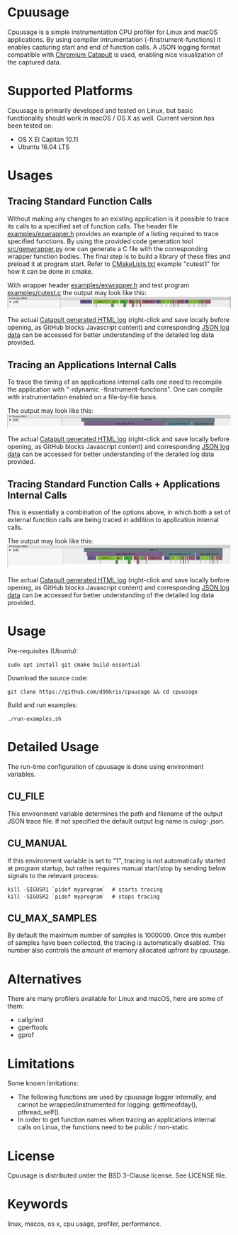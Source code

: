 Cpuusage
========
Cpuusage is a simple instrumentation CPU profiler for Linux and macOS applications.
By using compiler intrumentation (-finstrument-functions) it enables capturing start and end of function
calls. A JSON logging format compatible with
[Chromium Catapult](https://github.com/catapult-project/catapult) is used, enabling nice visualization
of the captured data.

Supported Platforms
===================
Cpuusage is primarily developed and tested on Linux, but basic
functionality should work in macOS / OS X as well. Current version has been tested on:
- OS X El Capitan 10.11
- Ubuntu 16.04 LTS

Usages
======
Tracing Standard Function Calls
-------------------------------
Without making any changes to an existing application is it possible to trace its calls to a specified
set of function calls. The header file
[examples/exwrapper.h](https://github.com/d99kris/cpuusage/blob/master/examples/exwrapper.h)
provides an example of a listing required to trace specified functions. By using the provided code
generation tool
[src/genwrapper.py](https://github.com/d99kris/cpuusage/blob/master/src/genwrapper.py) one can
generate a C file with the corresponding wrapper function bodies. The final step is to build a library of
these files and preload it at program start. Refer to 
[CMakeLists.txt](https://github.com/d99kris/cpuusage/blob/master/CMakeLists.txt) example
"cutest1" for how it can be done in cmake.

With wrapper header
[examples/exwrapper.h](https://github.com/d99kris/cpuusage/blob/master/examples/exwrapper.h)
and test program
[examples/cutest.c](https://github.com/d99kris/cpuusage/blob/master/examples/cutest.c)
the output may look like this:
![culog1 screenshot](/doc/culog1.png)

The actual
[Catapult generated HTML log](https://raw.githubusercontent.com/d99kris/cpuusage/master/doc/culog1.html)
(right-click and save locally before opening, as GitHub blocks Javascript content)
and corresponding
[JSON log data](https://github.com/d99kris/cpuusage/blob/master/doc/culog1.json)
can be accessed for better understanding of the detailed log data provided.

Tracing an Applications Internal Calls
--------------------------------------
To trace the timing of an applications internal calls one need to recompile the application with 
"-rdynamic -finstrument-functions". One can compile with instrumentation enabled on a file-by-file basis.

The output may look like this:
![culog2 screenshot](/doc/culog2.png)

The actual
[Catapult generated HTML log](https://raw.githubusercontent.com/d99kris/cpuusage/master/doc/culog2.html)
(right-click and save locally before opening, as GitHub blocks Javascript content)
and corresponding
[JSON log data](https://github.com/d99kris/cpuusage/blob/master/doc/culog2.json)
can be accessed for better understanding of the detailed log data provided.

Tracing Standard Function Calls + Applications Internal Calls
-------------------------------------------------------------
This is essentially a combination of the options above, in which both a set of external function calls
are being traced in addition to application internal calls.

The output may look like this:
![culog3 screenshot](/doc/culog3.png)

The actual
[Catapult generated HTML log](https://raw.githubusercontent.com/d99kris/cpuusage/master/doc/culog3.html)
(right-click and save locally before opening, as GitHub blocks Javascript content)
and corresponding
[JSON log data](https://github.com/d99kris/cpuusage/blob/master/doc/culog3.json)
can be accessed for better understanding of the detailed log data provided.

Usage
=====
Pre-requisites (Ubuntu):

    sudo apt install git cmake build-essential

Download the source code:

    git clone https://github.com/d99kris/cpuusage && cd cpuusage

Build and run examples:

    ./run-examples.sh
    
Detailed Usage
==============
The run-time configuration of cpuusage is done using environment variables.

CU_FILE
-------
This environment variable determines the path and filename of the output JSON trace file. If not
specified the default output log name is culog-<PID>.json.

CU_MANUAL
---------
If this environment variable is set to "1", tracing is not automatically started at program startup, but
rather requires manual start/stop by sending below signals to the relevant process:

    kill -SIGUSR1 `pidof myprogram`  # starts tracing
    kill -SIGUSR2 `pidof myprogram`  # stops tracing

CU_MAX_SAMPLES
--------------
By default the maximum number of samples is 1000000. Once this number of samples have been collected, the
tracing is automatically disabled. This number also controls the amount of memory allocated upfront by
cpuusage.

Alternatives
============
There are many profilers available for Linux and macOS, here are some of them:
- callgrind
- gperftools
- gprof

Limitations
===========
Some known limitations:
- The following functions are used by cpuusage logger internally, and cannot be wrapped/instrumented for logging: gettimeofday(), pthread_self().
- In order to get function names when tracing an applications internal calls on Linux, the functions need to be public / non-static.

License
=======
Cpuusage is distributed under the BSD 3-Clause license. See LICENSE file.

Keywords
========
linux, macos, os x, cpu usage, profiler, performance.

